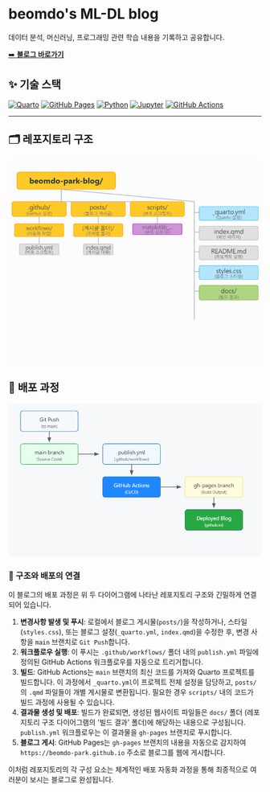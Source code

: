 # beomdo's ML-DL blog

데이터 분석, 머신러닝, 프로그래밍 관련 학습 내용을 기록하고 공유합니다.

[➡️ **블로그 바로가기**](https://beomdo-park.github.io)

## ✨ 기술 스택

[![Quarto](https://img.shields.io/badge/Quarto-4B8BBE?style=for-the-badge&logo=Quarto&logoColor=white)](https://quarto.org/)
[![GitHub Pages](https://img.shields.io/badge/GitHub%20Pages-181717?style=for-the-badge&logo=github&logoColor=white)](https://pages.github.com/)
[![Python](https://img.shields.io/badge/Python-3776AB?style=for-the-badge&logo=python&logoColor=white)](https://www.python.org/)
[![Jupyter](https://img.shields.io/badge/Jupyter-F37626?style=for-the-badge&logo=jupyter&logoColor=white)](https://jupyter.org/)
[![GitHub Actions](https://img.shields.io/badge/GitHub%20Actions-2088FF?style=for-the-badge&logo=githubactions&logoColor=white)](https://github.com/features/actions)

---

## 🗂️ 레포지토리 구조

![레포지토리 구조](assets/repo_structure.png)

## 🚀 배포 과정

![배포 과정](assets/deployment_process.png)

### 🔗 구조와 배포의 연결

이 블로그의 배포 과정은 위 두 다이어그램에 나타난 레포지토리 구조와 긴밀하게 연결되어 있습니다.

1.  **변경사항 발생 및 푸시**: 로컬에서 블로그 게시물(`posts/`)을 작성하거나, 스타일(`styles.css`), 또는 블로그 설정(`_quarto.yml`, `index.qmd`)을 수정한 후, 변경 사항을 `main` 브랜치로 `Git Push`합니다.
2.  **워크플로우 실행**: 이 푸시는 `.github/workflows/` 폴더 내의 `publish.yml` 파일에 정의된 GitHub Actions 워크플로우를 자동으로 트리거합니다.
3.  **빌드**: GitHub Actions는 `main` 브랜치의 최신 코드를 가져와 Quarto 프로젝트를 빌드합니다. 이 과정에서 `_quarto.yml`이 프로젝트 전체 설정을 담당하고, `posts/`의 `.qmd` 파일들이 개별 게시물로 변환됩니다. 필요한 경우 `scripts/` 내의 코드가 빌드 과정에 사용될 수 있습니다.
4.  **결과물 생성 및 배포**: 빌드가 완료되면, 생성된 웹사이트 파일들은 `docs/` 폴더 (레포지토리 구조 다이어그램의 '빌드 결과' 폴더)에 해당하는 내용으로 구성됩니다. `publish.yml` 워크플로우는 이 결과물을 `gh-pages` 브랜치로 푸시합니다.
5.  **블로그 게시**: GitHub Pages는 `gh-pages` 브랜치의 내용을 자동으로 감지하여 `https://beomdo-park.github.io` 주소로 블로그를 웹에 게시합니다.

이처럼 레포지토리의 각 구성 요소는 체계적인 배포 자동화 과정을 통해 최종적으로 여러분이 보시는 블로그로 완성됩니다.
